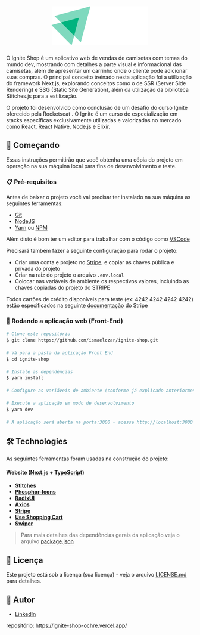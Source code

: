 <h1 align="center">
    <img alt="Ignite SHop" title="" src="/src/assets/logoIgnite.svg" />
</h1>

O Ignite Shop é um aplicativo web de vendas de camisetas com temas do mundo dev, mostrando com detalhes a parte visual e informacional das camisetas, além de apresentar um carrinho onde o cliente pode adicionar suas compras.
O principal conceito treinado nesta aplicação foi a utilização do framework Next.js, explorando conceitos como o de SSR (Server Side Rendering) e SSG (Static Site Generation), além da utilização da biblioteca Stitches.js para a estilização.

O projeto foi desenvolvido como conclusão de um desafio do curso Ignite oferecido pela Rocketseat . O Ignite é um curso de especialização em stacks específicas exclusivamente utilizadas e valorizadas no mercado como React, React Native, Node.js e Elixir.

## 🚀 Começando

Essas instruções permitirão que você obtenha uma cópia do projeto em operação na sua máquina local para fins de desenvolvimento e teste.

### 📋 Pré-requisitos

Antes de baixar o projeto você vai precisar ter instalado na sua máquina as seguintes ferramentas:

* [Git](https://git-scm.com)
* [NodeJS](https://nodejs.org/en/)
* [Yarn](https://yarnpkg.com/) ou [NPM](https://www.npmjs.com/)

Além disto é bom ter um editor para trabalhar com o código como [VSCode](https://code.visualstudio.com/)

Precisará também fazer a seguinte configuração para rodar o projeto:
* Criar uma conta e projeto no [Stripe](https://stripe.com/br), e copiar as chaves pública e privada do projeto
* Criar na raiz do projeto o arquivo `.env.local`
* Colocar nas variáveis de ambiente os respectivos valores, incluindo as chaves copiadas do projeto do STRIPE

Todos cartões de crédito disponíveis para teste (ex: 4242 4242 4242 4242) estão especificados na seguinte [documentação](https://stripe.com/docs/testing#cards) do Stripe

### 🔧 Rodando a aplicação web (Front-End)

```bash
# Clone este repositório
$ git clone https://github.com/ismaelczar/ignite-shop.git

# Vá para a pasta da aplicação Front End
$ cd ignite-shop

# Instale as dependências
$ yarn install

# Configure as variáveis de ambiente (conforme já explicado anteriormente)

# Execute a aplicação em modo de desenvolvimento
$ yarn dev

# A aplicação será aberta na porta:3000 - acesse http://localhost:3000
```

## 🛠 Technologies

As seguintes ferramentas foram usadas na construção do projeto:

#### **Website**  ([Next.js](https://nextjs.org/)  +  [TypeScript](https://www.typescriptlang.org/))

-   **[Stitches](https://stitches.dev/)**
-   **[Phosphor-Icons](https://phosphoricons.com/)**
-   **[RadixUI](https://www.radix-ui.com/)**
-   **[Axios](https://github.com/axios/axios)**
-   **[Stripe](https://stripe.com/br)**
-   **[Use Shopping Cart](https://useshoppingcart.com/docs)**
-   **[Swiper](https://swiperjs.com/)**

> Para mais detalhes das dependências gerais da aplicação veja o arquivo  [package.json](./package.json)



## 📄 Licença

Este projeto está sob a licença (sua licença) - veja o arquivo [LICENSE.md](https://github.com/ismaelczar/ignite-shop/blob/main/LICENSE) para detalhes.

## 🤵 Autor

- [LinkedIn](https://www.linkedin.com/in/ismaelcezar/)


repositório: https://ignite-shop-ochre.vercel.app/
